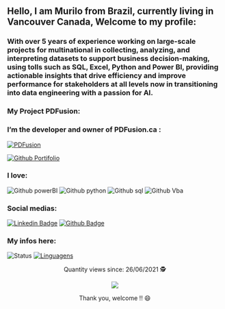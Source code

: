 ## Hello, I am Murilo from Brazil, currently living in Vancouver Canada, Welcome to my profile:

### With over 5 years of experience working on large-scale projects for multinational in collecting, analyzing, and interpreting datasets to support business decision-making, using tolls such as SQL, Excel, Python and Power BI, providing actionable insights that drive efficiency and improve performance for stakeholders at all levels now in transitioning into data engineering with a passion for AI.

### My Project PDFusion:
### I’m the developer and owner of PDFusion.ca :
[![PDFusion](https://img.shields.io/badge/PDFusion-PDF%20Comparison%20Using%20AI-white?style=for-the-badge&labelColor=white&color=034E91)](https://pdfusion.ca/)

[![Github Portifolio](https://img.shields.io/badge/MeuPortfolio-{0048ff}?style=for-the-badge&logo={Portifolio}&logoColor=white&link=https://murilofarias.netlify.app/)](https://murilofarias.netlify.app/)


### I love:
![Github powerBI](https://img.shields.io/badge/PowerBI-F2C811?style=for-the-badge&logo=Power%20BI&logoColor=white)
![Github python](https://img.shields.io/badge/Python-14354C?style=for-the-badge&logo=python&logoColor=white)
![Github sql](https://img.shields.io/badge/MySQL-00000F?style=for-the-badge&logo=mysql&logoColor=white)
![Github Vba](https://img.shields.io/badge/VBA-1e6e42?style=for-the-badge&logo=VBA&logoColor=white)

### Social medias:
[![Linkedin Badge](https://img.shields.io/badge/LinkedIn-0077B5?style=for-the-badge&logo=linkedin&logoColor=white&link=https://www.linkedin.com/in/murilo-farias-10/)](https://www.linkedin.com/in/murilo-farias-10/)
[![Github Badge](https://img.shields.io/badge/GitHub-100000?style=for-the-badge&logo=github&logoColor=white&link=https://github.com//murilofarias10/)](https://github.com/murilofarias10)



<!--[![Github Portifolio](https://img.shields.io/badge/MeuPortfolio-{0048ff}?style=for-the-badge&logo={Portifolio}&logoColor=white&link=https://murilo-farias.netlify.app/)](https://murilofarias.netlify.app/)
[![Github Portifolio](https://img.shields.io/badge/MeuPortfolio-{0048ff}?style=for-the-badge&logo={Portifolio}&logoColor=white&link=https://murilo-farias.netlify.app/)](https://murilo-farias-portfolio.lovable.app/) 
[![Instagram Badge](https://img.shields.io/badge/Instagram-E4405F?style=for-the-badge&logo=instagram&logoColor=white&link=https://www.instagram.com/murilo.c.farias/)](https://www.instagram.com/murilo.c.farias/)
[![YouTube Badge](https://img.shields.io/badge/YouTube-FF0000?style=for-the-badge&logo=youtube&logoColor=white&link=https://www.youtube.com/channel/UCgK4h8kV3RBWict0L6uzFAw)](https://www.youtube.com/channel/UCgK4h8kV3RBWict0L6uzFAw)

[![Github Portifolio](https://img.shields.io/badge/MeuPortfolio-{0048ff}?style=for-the-badge&logo={Portifolio}&logoColor=white&link=https://murilo-farias.netlify.app/)](https://murilo-farias.netlify.app/)
[![Facebook Badge](https://img.shields.io/badge/Facebook-1877F2?style=for-the-badge&logo=facebook&logoColor=white&link=)](https://www.facebook.com/murilo.farias.3/)
-->

### My infos here:
![Status](https://github-readme-stats.vercel.app/api?username=murilofarias10) [![Linguagens](https://github-readme-stats.vercel.app/api/top-langs/?username=murilofarias10&layout=compact)](https://github.com/murilofarias10/github-readme-stats)

<p align="center">
 Quantity views since: 26/06/2021 🕵️ <br></p>
<p align="center"> 
   <img alingn="center" src="https://profile-counter.glitch.me/murilofarias10/count.svg" /></p>
<p align="center">
Thank you, welcome !! 😄
</p>

<!--
### Tabela de Comandos Git:

| Comando                        | Descrição                                                                 |
|--------------------------------|---------------------------------------------------------------------------|
| `git --version`                | Verifica a versão do Git instalada no sistema.                            |
| `git config --global user.name`| Configura o nome do usuário para todos os repositórios do sistema.        |
| `git config --global user.email`| Configura o e-mail do usuário para todos os repositórios do sistema.     |
| `git init`                     | Inicializa um novo repositório Git no diretório atual.                    |
| `git clone <url>`              | Clona um repositório remoto para o diretório local.                       |
| `git status`                   | Exibe o status dos arquivos no diretório de trabalho e na área de staging.|
| `git add .`                    | Adiciona todos os arquivos modificados para a área de staging.            |
| `git commit -m "mensagem"`     | Salva as mudanças no repositório com uma mensagem de commit.              |
| `git remote add origin <url>`  | Conecta o repositório local a um repositório remoto no GitHub.            |
| `git remove -v`                | Mostra os repositórios remotos e para onde está apontando.                |
| `git push -u origin main`      | Envia os commits locais para o repositório remoto e define a branch padrão para push.|
| `git pull`                     | Atualiza o repositório local com as mudanças do repositório remoto.       |
| `git fetch`                    | Baixa as mudanças do repositório remoto sem aplicar no diretório de trabalho.|
| `git merge <nome_branch>`      | Integra as mudanças de outra branch para a branch atual.                  |
| `git branch`                   | Lista todas as branches do repositório.                                   |
| `git branch <nome_da_branch>`  | Cria uma nova branch.                                                     |
| `git checkout <nome_da_branch>`| Muda para uma branch específica.                                          |
| `git switch <nome_da_branch>`  | Alterna para a branch especificada.                                       |
| `git switch -c <nome_da_branch>`| Cria e alterna para uma nova branch.                                     |
| `git log`                      | Exibe o histórico de commits do repositório.                              |
| `git reflog`                   | Mostra um log dos comandos Git executados no repositório local.           |
| `git reset --soft <hash_commit>`| Move o ponteiro HEAD para um commit anterior, mantendo as mudanças na área de staging.|
| `git reset --mixed <hash_commit>`| Move o ponteiro HEAD para um commit anterior, mantendo as mudanças no diretório de trabalho.|
| `git reset --hard <hash_commit>`| Move o ponteiro HEAD para um commit anterior e descarta todas as mudanças feitas após aquele commit.|
| `git restore <nome_do_arquivo>`| Restaura um arquivo modificado para a última versão do commit.             |
| `git restore --staged <nome_do_arquivo>`| Remove um arquivo da área de staging, mantendo-o modificado no diretório de trabalho.|
| `git diff`                     | Mostra as diferenças entre os arquivos modificados no diretório de trabalho e a última versão commitada.|
| `git stash`                    | Armazena temporariamente as mudanças não commitadas para limpar o diretório de trabalho.|
| `git stash pop`                | Aplica as mudanças armazenadas no stash e as remove da lista de stash.    |
| `git stash apply`              | Aplica as mudanças armazenadas no stash sem removê-las da lista de stash. |
| `git stash list`               | Lista todas as entradas no stash.                                         |
| `echo nome_do_arquivo > .gitignore`| Adiciona um arquivo ao .gitignore para que ele seja ignorado pelo Git.|
| `touch caminho/pasta/.gitkeep` | Cria um arquivo vazio chamado .gitkeep em uma pasta para garantir que ela seja rastreada pelo Git.|

-->
